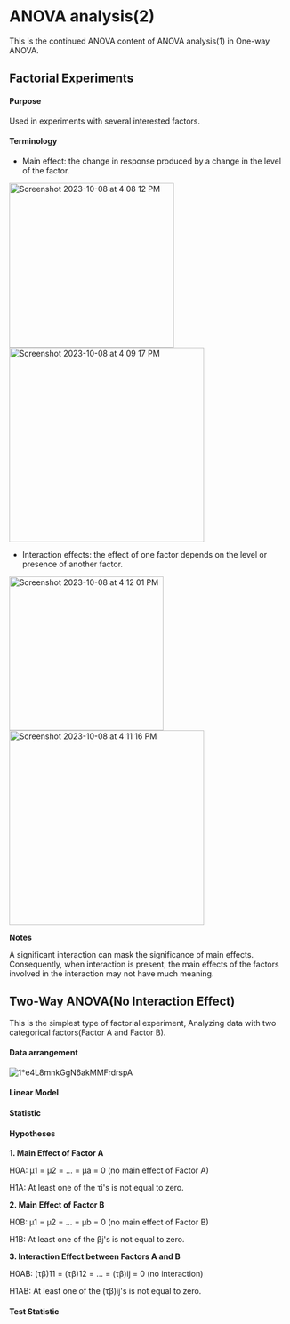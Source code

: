 # ANOVA analysis(2)

This is the continued ANOVA content of ANOVA analysis(1) in One-way ANOVA. 

## Factorial Experiments

#### Purpose

Used in experiments with several interested factors.

#### Terminology

* Main effect: the change in response produced by a change in the level of the factor.

<img width="296" alt="Screenshot 2023-10-08 at 4 08 12 PM" src="https://github.com/ShuxiChen/Data-Analytics-Course-Projects/assets/146168006/81329c99-8623-4912-af13-dacdda3f2313">
<img width="350" alt="Screenshot 2023-10-08 at 4 09 17 PM" src="https://github.com/ShuxiChen/Data-Analytics-Course-Projects/assets/146168006/7b6bf6a0-64db-469f-b17e-dea90e8c4d4c">
  
* Interaction effects: the effect of one factor depends on the level or presence of another factor.

<img width="277" alt="Screenshot 2023-10-08 at 4 12 01 PM" src="https://github.com/ShuxiChen/Data-Analytics-Course-Projects/assets/146168006/9eb2cc22-5642-4b5e-a491-58909326a8ea">
<img width="350" alt="Screenshot 2023-10-08 at 4 11 16 PM" src="https://github.com/ShuxiChen/Data-Analytics-Course-Projects/assets/146168006/3ab2520b-46cf-4b33-a37c-eb682894ea17">

**Notes**

A significant interaction can mask the significance of main effects. Consequently, when interaction is present, the main effects of the factors involved in the interaction may not have much meaning.

## Two-Way ANOVA(No Interaction Effect)

This is the simplest type of factorial experiment, Analyzing data with two categorical factors(Factor A and Factor B).

#### Data arrangement

![1*e4L8mnkGgN6akMMFrdrspA](https://github.com/ShuxiChen/Data-Analytics-Course-Projects/assets/146168006/4e408645-150c-43e0-a9a1-cb0025b8783f)

#### Linear Model

#### Statistic

#### Hypotheses

**1. Main Effect of Factor A**

  H0A: μ1 = μ2 = ... = μa = 0 (no main effect of Factor A)

  H1A: At least one of the τi's is not equal to zero.

**2. Main Effect of Factor B**

  H0B: μ1 = μ2 = ... = μb = 0 (no main effect of Factor B)

  H1B: At least one of the βj's is not equal to zero.

**3. Interaction Effect between Factors A and B**

  H0AB: (τβ)11 = (τβ)12 = ... = (τβ)ij = 0 (no interaction)

  H1AB: At least one of the (τβ)ij's is not equal to zero.

#### Test Statistic

